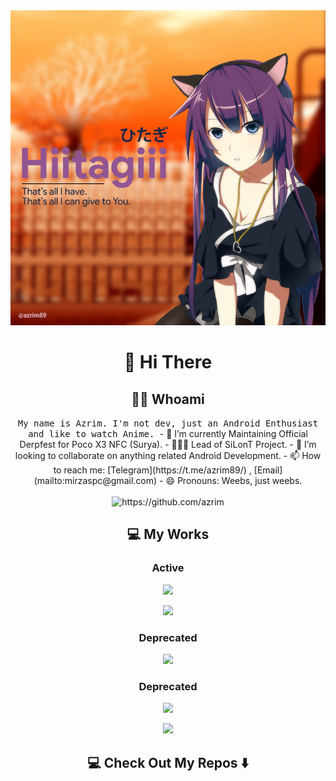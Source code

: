 <div align="center">
<img max-width="800" src="https://github.com/azrim/azrim/raw/master/assets/hiitagiiii.png"/>
</div>

<h1 align="center"> 👋 Hi There </h1>
<h2 align="center"> 👨‍💻 Whoami</h2>
<p align="center">
  <samp>My name is Azrim. I'm not dev, just an Android Enthusiast and like to watch Anime.
  </samp>
- 🔭 I’m currently Maintaining Official Derpfest for Poco X3 NFC (Surya).
- 👨🏼‍💻 Lead of SiLonT Project.
- 👯 I’m looking to collaborate on anything related Android Development.
- 📫 How to reach me: [Telegram](https://t.me/azrim89/) , [Email](mailto:mirzaspc@gmail.com)
- 😄 Pronouns: Weebs, just weebs.
  <br> <br>
  <img src="https://komarev.com/ghpvc/?username=azrim" alt="https://github.com/azrim" />
</p>

<h2 align="center">💻 My Works </h2>
<h3 align="center">Active</h3>
<p align="center"><a href="https://github.com/DerpFest-Devices/device_xiaomi_surya"><img src="https://github-readme-stats.vercel.app/api/pin/?username=DerpFest-Devices&repo=device_xiaomi_surya&hide_border=true&show_owner=false"></a></p>
<p align="center"><a href="https://github.com/silont-project/silont-clang"><img src="https://github-readme-stats.vercel.app/api/pin/?username=silont-project&repo=silont-clang&hide_border=true&show_owner=false"></a></p>
<h3 align="center">Deprecated</h3>
<p align="center"><a href="https://github.com/silont-project/kernel_xiaomi_ginkgo"><img src="https://github-readme-stats.vercel.app/api/pin/?username=silont-project&repo=kernel_xiaomi_ginkgo&hide_border=true&show_owner=false"></a></p>
<h3 align="center">Deprecated</h3>
<p align="center"><a href="https://github.com/silont-project/device_xiaomi_ginkgo"><img src="https://github-readme-stats.vercel.app/api/pin/?username=silont-project&repo=device_xiaomi_ginkgo&hide_border=true&show_owner=false"></a></p>
<p align="center"><a href="https://github.com/aone-id/aone-kangbot"><img src="https://github-readme-stats.vercel.app/api/pin/?username=aone-id&repo=aone-kangbot&hide_border=true&show_owner=false"></a></p>

<h2  align="center">💻 Check Out My Repos ⬇️ </h2>